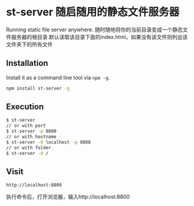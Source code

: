st-server 随启随用的静态文件服务器
==============================

Running static file server anywhere. 随时随地将你的当前目录变成一个静态文件服务器的根目录.默认读取该目录下面的index.html，如果没有该文件则列出该文件夹下的所有文件

## Installation

Install it as a command line tool via `npm -g`.

```sh
npm install st-server -g
```

## Execution

```sh
$ st-server
// or with port
$ st-server -p 8800
// or with hostname
$ st-server -0 localhost -p 8888
// or with folder
$ st-server -d / 
```


## Visit

```
http://localhost:8800
```
执行命令后，打开浏览器，输入http://localhost:8800


